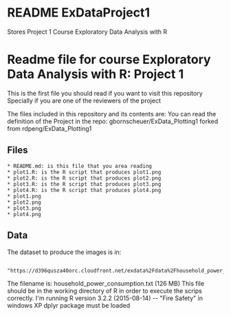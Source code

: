 # README ExDataProject1
Stores Project 1 Course Exploratory Data Analysis with R

# Readme file for course Exploratory Data Analysis with R: Project 1

This is the first file you should read if you want to visit this repository
Specially if you are one of the reviewers of the project

The files included in this repository and its contents are:
You can read the definition of the Project in the repo: gbornscheuer/ExData_Plotting1 forked from rdpeng/ExData_Plotting1

## Files

	* README.md: is this file that you area reading
	* plot1.R: is the R script that produces plot1.png 
	* plot2.R: is the R script that produces plot2.png
	* plot3.R: is the R script that produces plot3.png
	* plot4.R: is the R script that produces plot4.png
	* plot1.png
	* plot2.png
	* plot3.png
	* plot4.png
	
## Data	 
The dataset to produce the images is in:

	 "https://d396qusza40orc.cloudfront.net/exdata%2Fdata%2Fhousehold_power_consumption.zip"
	 
The filename is: household_power_consumption.txt (126 MB)
This file should be in the working directory of R in order to execute the scrips correctly.
I'm running R version 3.2.2 (2015-08-14) -- "Fire Safety" in windows XP
dplyr package must be loaded

